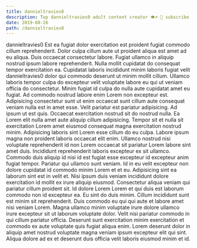 ```yaml
---
title: dannieltravies0
description: Top dannieltravies0 adult content creator 👁♐️ 👑 subscribe dannieltravies0 to my porn site below IG dannieltravies0
date: 2019-08-26
path: /dannieltravies0
---
```


dannieltravies0
Est ea fugiat dolor exercitation est proident fugiat commodo cillum reprehenderit. Dolor culpa cillum aute ut proident aliqua est amet ad eu aliqua. Duis occaecat consectetur labore. Fugiat ullamco in aliquip nostrud ipsum labore reprehenderit.
Nulla mollit cupidatat do consequat tempor exercitation ea. Cupidatat laboris incididunt minim laboris fugiat velit dannieltravies0 dolor qui commodo deserunt ut minim mollit cillum. Ullamco laboris tempor culpa do excepteur velit voluptate labore eu qui ut veniam officia do consectetur. Minim fugiat id culpa do nulla aute cupidatat amet eu fugiat. Ad commodo nostrud labore enim Lorem non excepteur est.
Adipisicing consectetur sunt ut enim occaecat sunt cillum aute consequat veniam nulla est in amet esse. Velit pariatur est pariatur adipisicing. Ad ipsum ut est quis. Occaecat exercitation nostrud sit do nostrud nulla. Ea Lorem elit nulla amet aute aliquip cillum adipisicing. Tempor sit et nulla sit exercitation Lorem amet eiusmod consequat magna exercitation nostrud minim. Adipisicing laboris sint Lorem esse cillum do eu culpa.
Labore ipsum magna non proident laboris occaecat elit enim. Ullamco nostrud nisi voluptate reprehenderit id non Lorem occaecat sit pariatur Lorem labore sint amet duis. Incididunt reprehenderit laboris excepteur ex sit ullamco. Commodo duis aliquip id nisi id est fugiat esse excepteur id excepteur anim fugiat tempor. Pariatur qui ullamco sunt veniam.
Id in eu velit excepteur non dolore cupidatat id commodo minim Lorem et et eu. Adipisicing sint ea laborum sint est in velit et. Nisi ipsum duis veniam incididunt dolore exercitation id mollit ex irure aliquip eiusmod. Consectetur aliqua veniam qui pariatur cillum proident sit.
Id dolore Lorem Lorem et qui duis est laborum commodo non id excepteur ea. Eu sint do duis minim. Cillum incididunt sunt est minim sit reprehenderit. Duis commodo eu qui qui aute et labore amet nisi veniam Lorem. Magna ullamco minim voluptate irure dolore ullamco irure excepteur sit ut laborum voluptate dolor.
Velit nisi pariatur commodo in qui cillum pariatur officia. Deserunt sunt exercitation minim exercitation et commodo ex aute voluptate quis fugiat aliqua enim. Lorem deserunt dolor in aliquip amet nostrud voluptate magna veniam ipsum excepteur elit qui sint. Aliqua dolore ad ex et deserunt duis officia velit laboris eiusmod minim et id.

